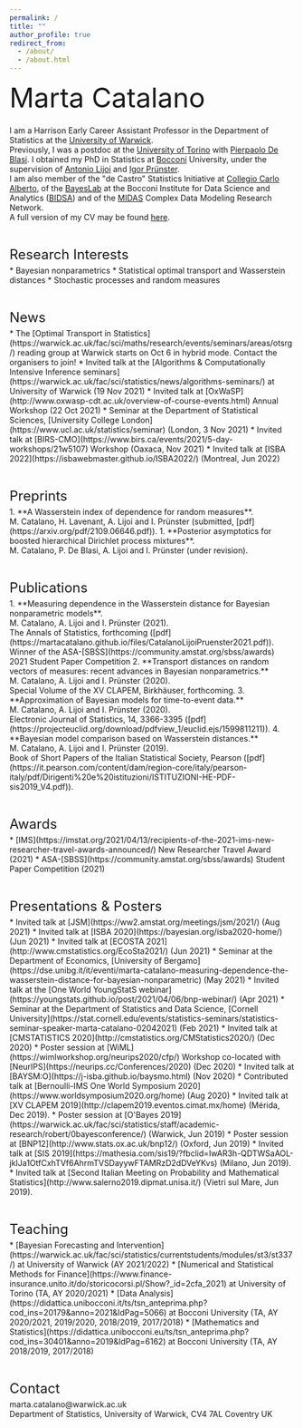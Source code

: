 ```yaml
---
permalink: /
title: ""
author_profile: true
redirect_from: 
  - /about/
  - /about.html
---
```



<p style = "margin-bottom:20px;"><font  size="7" >  Marta Catalano <br> </font> </p>
  
  
I am a Harrison Early Career Assistant Professor in the Department of Statistics at the [University of Warwick](https://warwick.ac.uk/fac/sci/statistics/). <br> 
Previously, I was a postdoc at the [University of Torino](https://www.esomas.unito.it/do/home.pl)  with [Pierpaolo De Blasi](https://sites.google.com/a/carloalberto.org/pdeblasi/). I  obtained my PhD in Statistics at [Bocconi](https://www.unibocconi.eu/wps/wcm/connect/Bocconi/SitoPubblico_EN/Navigation+Tree/Home/Faculty+and+Research/Departments/Decision+Sciences/) University, under the supervision of [Antonio Lijoi](http://mypage.unibocconi.it/antoniolijoi/) and [Igor Prünster](http://didattica.unibocconi.it/mypage/index.php?IdUte=187032&cognome=PRUENSTER&nome=IGOR&urlBackMy=). <br> 
I am also member of the "de Castro" Statistics Initiative at [Collegio Carlo Alberto](https://www.carloalberto.org/research/statistics-initiative/), of the [BayesLab](https://www.bayeslab.unibocconi.eu/wps/wcm/connect/Cdr/Bayeslab/Home) at the Bocconi Institute for Data Science and Analytics ([BIDSA](https://www.bidsa.unibocconi.eu/wps/wcm/connect/Site/Bidsa/Home)) and of the [MIDAS](https://midas.mat.uc.cl/network/) Complex Data Modeling Research Network.<br> 
A full version of my CV may be found [here](https://martacatalano.github.io/files/MartaCatalano_CV_Sep2021.pdf).

<p style = "margin-bottom:5px;"> <font size="5" > <br>  Research Interests  </font></p>
* Bayesian nonparametrics 
* Statistical optimal transport and Wasserstein distances
* Stochastic processes and random measures

<p style = "margin-bottom:5px;"> <font size="5" > <br>  News  </font></p>
* The [Optimal Transport in Statistics](https://warwick.ac.uk/fac/sci/maths/research/events/seminars/areas/otsrg/) reading group at Warwick starts on Oct 6 in hybrid mode. Contact the organisers to join! 
* Invited talk at the [Algorithms & Computationally Intensive Inference seminars](https://warwick.ac.uk/fac/sci/statistics/news/algorithms-seminars/) at University of Warwick (19 Nov 2021)
* Invited talk at [OxWaSP](http://www.oxwasp-cdt.ac.uk/overview-of-course-events.html) Annual Workshop (22 Oct 2021)
* Seminar at the Department of Statistical Sciences,  [University College London](https://www.ucl.ac.uk/statistics/seminar) (London, 3 Nov 2021)
* Invited talk at [BIRS-CMO](https://www.birs.ca/events/2021/5-day-workshops/21w5107) Workshop (Oaxaca, Nov 2021)
* Invited talk at [ISBA 2022](https://isbawebmaster.github.io/ISBA2022/) (Montreal, Jun 2022)

<p style = "margin-bottom:5px;"> <font size="5" > <br> Preprints  </font></p>
1.  **A Wasserstein index of dependence for random measures**. <br>
M. Catalano, H. Lavenant, A. Lijoi and I. Prünster (submitted, [pdf](https://arxiv.org/pdf/2109.06646.pdf)).
1.  **Posterior asymptotics for boosted hierarchical Dirichlet process mixtures**. <br>
M. Catalano, P. De Blasi, A. Lijoi and I. Prünster (under revision).


<p style = "margin-bottom:5px;"> <font size="5" > <br> Publications  </font></p>
1.  **Measuring dependence in the Wasserstein distance for Bayesian nonparametric models**. <br> 
M. Catalano, A. Lijoi and I. Prünster (2021).<br>
The Annals of Statistics, forthcoming ([pdf](https://martacatalano.github.io/files/CatalanoLijoiPruenster2021.pdf)). <br>
Winner of the ASA-[SBSS](https://community.amstat.org/sbss/awards) 2021 Student Paper Competition
2. **Transport distances on random vectors of measures: recent advances in Bayesian nonparametrics.** <br>
M. Catalano, A. Lijoi and I. Prünster (2020). <br>
Special Volume of the XV CLAPEM, Birkhäuser, forthcoming.
3.  **Approximation of Bayesian models for time-to-event data.** <br>
M. Catalano, A. Lijoi and I. Prünster (2020). <br>
Electronic Journal of Statistics, 14, 3366-3395 ([pdf](https://projecteuclid.org/download/pdfview_1/euclid.ejs/1599811211)).
4.  **Bayesian model comparison based on Wasserstein distances.** <br>
M. Catalano, A. Lijoi and I. Prünster (2019). <br>
Book of Short Papers of the Italian Statistical Society, Pearson ([pdf](https://it.pearson.com/content/dam/region-core/italy/pearson-italy/pdf/Dirigenti%20e%20istituzioni/ISTITUZIONI-HE-PDF-sis2019_V4.pdf)).

<p style = "margin-bottom:5px;"> <font size="5" > <br> Awards  </font></p>
* [IMS](https://imstat.org/2021/04/13/recipients-of-the-2021-ims-new-researcher-travel-awards-announced/) New Researcher Travel Award (2021)
* ASA-[SBSS](https://community.amstat.org/sbss/awards) Student Paper Competition (2021)

<p style = "margin-bottom:5px;"> <font size="5" > <br> Presentations & Posters  </font></p>
* Invited talk at [JSM](https://ww2.amstat.org/meetings/jsm/2021/) (Aug 2021)
* Invited talk at [ISBA 2020](https://bayesian.org/isba2020-home/) (Jun 2021)
* Invited talk at [ECOSTA 2021](http://www.cmstatistics.org/EcoSta2021/) (Jun 2021)
* Seminar at the Department of Economics, [University of Bergamo](https://dse.unibg.it/it/eventi/marta-catalano-measuring-dependence-the-wasserstein-distance-for-bayesian-nonparametric) (May 2021)
* Invited talk at the [One World YoungStatS webinar](https://youngstats.github.io/post/2021/04/06/bnp-webinar/) (Apr 2021)
* Seminar at the Department of Statistics and Data Science, [Cornell University](https://stat.cornell.edu/events/statistics-seminars/statistics-seminar-speaker-marta-catalano-02042021) (Feb 2021)
* Invited talk at [CMSTATISTICS 2020](http://cmstatistics.org/CMStatistics2020/) (Dec 2020)
* Poster session at [WiML](https://wimlworkshop.org/neurips2020/cfp/) Workshop co-located with [NeurIPS](https://neurips.cc/Conferences/2020) (Dec 2020)
* Invited talk at [BAYSM:O](https://j-isba.github.io/baysmo.html) (Nov 2020)
* Contributed talk at [Bernoulli-IMS One World Symposium 2020](https://www.worldsymposium2020.org/home) (Aug 2020)
* Invited talk at [XV CLAPEM 2019](http://clapem2019.eventos.cimat.mx/home) (Mérida, Dec 2019).
* Poster session at [O'Bayes 2019](https://warwick.ac.uk/fac/sci/statistics/staff/academic-research/robert/0bayesconference/) (Warwick, Jun 2019)
* Poster session at [BNP12](http://www.stats.ox.ac.uk/bnp12/) (Oxford, Jun 2019)
* Invited talk at [SIS 2019](https://mathesia.com/sis19/?fbclid=IwAR3h-QDTWSaAOL-jkIJa1OtfCxhTVf6AhrmTVSDayywFTAMRzD2dDVeYKvs) (Milano, Jun 2019).
* Invited talk at [Second Italian Meeting on Probability and Mathematical Statistics](http://www.salerno2019.dipmat.unisa.it/) (Vietri sul Mare, Jun 2019).

<p style = "margin-bottom:5px;"> <font size="5" margin-bottom = "1em"> <br>  Teaching  </font></p>
* [Bayesian Forecasting and Intervention](https://warwick.ac.uk/fac/sci/statistics/currentstudents/modules/st3/st337/) at University of Warwick (AY 2021/2022)
* [Numerical and Statistical Methods for Finance](https://www.finance-insurance.unito.it/do/storicocorsi.pl/Show?_id=2cfa_2021) at University of Torino (TA, AY 2020/2021)
* [Data Analysis](https://didattica.unibocconi.it/ts/tsn_anteprima.php?cod_ins=20179&anno=2021&IdPag=5066) at Bocconi University (TA, AY 2020/2021, 2019/2020, 2018/2019, 2017/2018)
* [Mathematics and Statistics](https://didattica.unibocconi.eu/ts/tsn_anteprima.php?cod_ins=30401&anno=2019&IdPag=6162) at Bocconi University (TA, AY 2018/2019, 2017/2018)

<p style = "margin-bottom:5px;"> <font size="5" > <br> Contact  </font></p>
marta.catalano@warwick.ac.uk <br> 
Department of Statistics, University of Warwick, CV4 7AL Coventry UK
